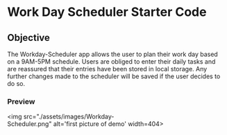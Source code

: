 # Work Day Scheduler Starter Code

## Objective

The Workday-Scheduler app allows the user to plan their work day based on a 9AM-5PM schedule. Users are obliged to enter their daily tasks and are reassured that their entries have been stored in local storage. Any further changes made to the scheduler will be saved if the user decides to do so. 

### Preview

<img src="./assets/images/Workday-Scheduler.png" alt='first picture of demo' width=404>

